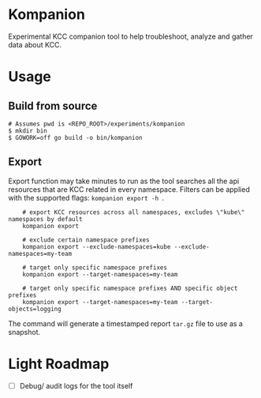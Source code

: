 # Kompanion

Experimental KCC companion tool to help troubleshoot, analyze and gather data about KCC.

# Usage

## Build from source

```
# Assumes pwd is <REPO_ROOT>/experiments/kompanion
$ mkdir bin
$ GOWORK=off go build -o bin/kompanion
```

## Export

Export function may take minutes to run as the tool searches all the api resources that are KCC related in every namespace. Filters can be applied with the supported flags: `kompanion export -h `.

```
	# export KCC resources across all namespaces, excludes \"kube\" namespaces by default
	kompanion export

	# exclude certain namespace prefixes
	kompanion export --exclude-namespaces=kube --exclude-namespaces=my-team

	# target only specific namespace prefixes
	kompanion export --target-namespaces=my-team

	# target only specific namespace prefixes AND specific object prefixes
	kompanion export --target-namespaces=my-team --target-objects=logging
```

The command will generate a timestamped report `tar.gz` file to use as a snapshot.

# Light Roadmap

* [ ] Debug/ audit logs for the tool itself
